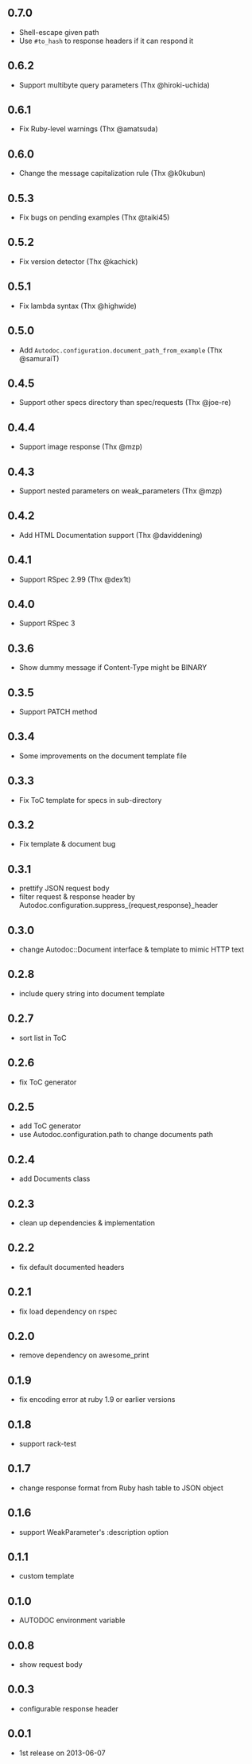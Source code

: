 ## 0.7.0

- Shell-escape given path
- Use `#to_hash` to response headers if it can respond it

## 0.6.2

- Support multibyte query parameters (Thx @hiroki-uchida)

## 0.6.1

- Fix Ruby-level warnings (Thx @amatsuda)

## 0.6.0

- Change the message capitalization rule (Thx @k0kubun)

## 0.5.3

- Fix bugs on pending examples (Thx @taiki45)

## 0.5.2

- Fix version detector (Thx @kachick)

## 0.5.1

- Fix lambda syntax (Thx @highwide)

## 0.5.0

- Add `Autodoc.configuration.document_path_from_example` (Thx @samuraiT)

## 0.4.5

- Support other specs directory than spec/requests (Thx @joe-re)

## 0.4.4

- Support image response (Thx @mzp)

## 0.4.3

- Support nested parameters on weak_parameters (Thx @mzp)

## 0.4.2

- Add HTML Documentation support (Thx @daviddening)

## 0.4.1

- Support RSpec 2.99 (Thx @dex1t)

## 0.4.0

- Support RSpec 3

## 0.3.6

- Show dummy message if Content-Type might be BINARY

## 0.3.5

- Support PATCH method

## 0.3.4

- Some improvements on the document template file

## 0.3.3

- Fix ToC template for specs in sub-directory

## 0.3.2

- Fix template & document bug

## 0.3.1

- prettify JSON request body
- filter request & response header by Autodoc.configuration.suppress_{request,response}_header

## 0.3.0

- change Autodoc::Document interface & template to mimic HTTP text

## 0.2.8

- include query string into document template

## 0.2.7

- sort list in ToC

## 0.2.6

- fix ToC generator

## 0.2.5

- add ToC generator
- use Autodoc.configuration.path to change documents path

## 0.2.4

- add Documents class

## 0.2.3

- clean up dependencies & implementation

## 0.2.2

- fix default documented headers

## 0.2.1

- fix load dependency on rspec

## 0.2.0

- remove dependency on awesome_print

## 0.1.9

- fix encoding error at ruby 1.9 or earlier versions

## 0.1.8

- support rack-test

## 0.1.7

- change response format from Ruby hash table to JSON object

## 0.1.6

- support WeakParameter's :description option

## 0.1.1

- custom template

## 0.1.0

- AUTODOC environment variable

## 0.0.8

- show request body

## 0.0.3

- configurable response header

## 0.0.1

- 1st release on 2013-06-07
